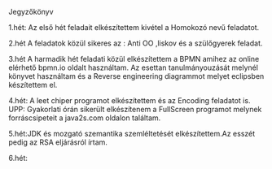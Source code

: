 Jegyzőkönyv



1.hét: Az első hét feladait elkészítettem kivétel a Homokozó nevű feladatot.

2.hét A feladatok közül sikeres az : Anti OO ,liskov és a szülőgyerek feladat.

3.hét A harmadik hét feladati közül elkészítettem a BPMN amihez az online elérhető bpmn.io oldalt használtam. Az esettan tanulmányouzását melynél könyvet használtam és a Reverse engineering diagrammot melyet eclipsben készítettem el.

4.hét: A leet chiper programot elkészítettem és az Encoding feladatot is. UPP: Gyakorlati órán sikerült elkészítenem a FullScreen programot melynek forráscsipeteit a java2s.com oldalon találtam.

5.hét:JDK és mozgató szemantika szemléltetését elkészítettem.Az esszét pedig az RSA eljárásról írtam.

6.hét:
